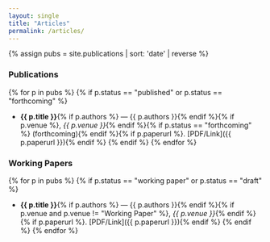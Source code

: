 ```yaml
---
layout: single
title: "Articles"
permalink: /articles/
---
```


{% assign pubs = site.publications | sort: 'date' | reverse %}

### Publications
{% for p in pubs %}
  {% if p.status == "published" or p.status == "forthcoming" %}
- **{{ p.title }}**{% if p.authors %} — {{ p.authors }}{% endif %}{% if p.venue %}, *{{ p.venue }}*{% endif %}{% if p.status == "forthcoming" %} (forthcoming){% endif %}{% if p.paperurl %}. [PDF/Link]({{ p.paperurl }}){% endif %}
  {% endif %}
{% endfor %}

### Working Papers
{% for p in pubs %}
  {% if p.status == "working paper" or p.status == "draft" %}
- **{{ p.title }}**{% if p.authors %} — {{ p.authors }}{% endif %}{% if p.venue and p.venue != "Working Paper" %}, *{{ p.venue }}*{% endif %}{% if p.paperurl %}. [PDF/Link]({{ p.paperurl }}){% endif %}
  {% endif %}
{% endfor %}
